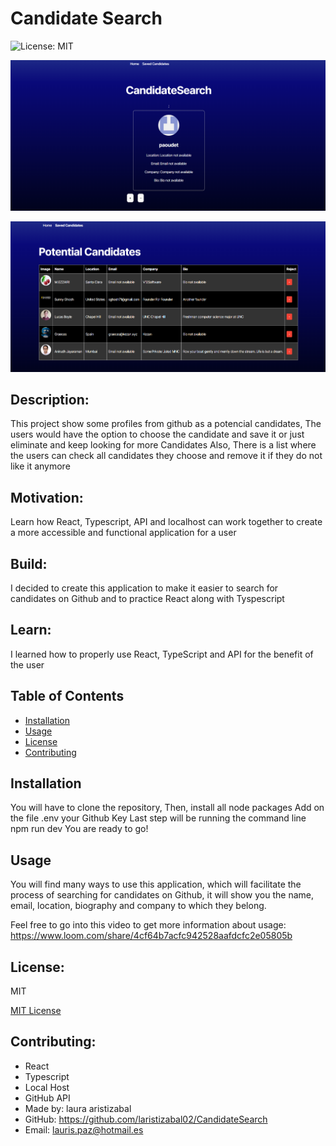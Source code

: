 # Candidate Search

![License: MIT](https://img.shields.io/badge/License-MIT-yellow.svg)

![The image shows how can the user choose any candite.](./Assets/candidateSearch.png)

![The image shows the list of candidates the user had choose.](./Assets/candidateList.png)

## Description:

This project show some profiles from github as a potencial candidates, The users would have the option to choose the candidate and save it or just eliminate and keep looking for more Candidates
Also, There is a list where the users can check all candidates they choose and remove it if they do not like it anymore

## Motivation:
Learn how React, Typescript, API and localhost can work together to create a more accessible and functional application for a user

## Build:
I decided to create this application to make it easier to search for candidates on Github and to practice React along with Tyspescript

## Learn:
I learned how to properly use React, TypeScript and API for the benefit of the user

## Table of Contents

- [Installation](#installation)
- [Usage](#usage)
- [License](#license)
- [Contributing](#contributing) 



## Installation

You will have to clone the repository,
Then, install all node packages
Add on the file .env your Github Key
Last step will be running the command line npm run dev
You are ready to go!


## Usage
You will find many ways to use this application, which will facilitate the process of searching for candidates on Github, it will show you the name, email, location, biography and company to which they belong.

Feel free to go into this video to get more information about usage:
https://www.loom.com/share/4cf64b7acfc942528aafdcfc2e05805b


## License:
MIT

[MIT License](https://opensource.org/licenses/MIT)

## Contributing:
- React
- Typescript
- Local Host
- GitHub API
- Made by: laura aristizabal
- GitHub: https://github.com/laristizabal02/CandidateSearch
- Email: lauris.paz@hotmail.es




